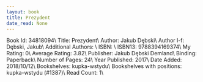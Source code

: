 ```yaml
---
layout: book
title: Prezydent
date_read: None
---
```


Book Id: 34818094\ 
Title: Prezydent\ 
Author: Jakub Dębski\ 
Author l-f: Dębski, Jakub\ 
Additional Authors: \ 
ISBN: \ 
ISBN13: 9788394169374\ 
My Rating: 0\ 
Average Rating: 3.82\ 
Publisher: Jakub Dębski Demland\ 
Binding: Paperback\ 
Number of Pages: 24\ 
Year Published: 2017\ 
Date Added: 2018/10/12\ 
Bookshelves: kupka-wstydu\ 
Bookshelves with positions: kupka-wstydu (#1387)\ 
Read Count: 1\ 

